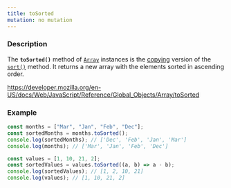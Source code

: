 ```yaml
---
title: toSorted
mutation: no mutation
---
```


### Description

The <strong><code>toSorted()</code></strong> method of <a href="https://developer.mozilla.org/en-US/docs/Web/JavaScript/Reference/Global_Objects/Array"><code>Array</code></a> instances is the <a href="https://developer.mozilla.org/en-US/docs/Web/JavaScript/Reference/Global_Objects/Array#copying_methods_and_mutating_methods">copying</a> version of the <a href="https://developer.mozilla.org/en-US/docs/Web/JavaScript/Reference/Global_Objects/Array/sort"><code>sort()</code></a> method. It returns a new array with the elements sorted in ascending order.

<a href="https://developer.mozilla.org/en-US/docs/Web/JavaScript/Reference/Global_Objects/Array/toSorted">https://developer.mozilla.org/en-US/docs/Web/JavaScript/Reference/Global_Objects/Array/toSorted</a>

### Example

```javascript
const months = ["Mar", "Jan", "Feb", "Dec"];
const sortedMonths = months.toSorted();
console.log(sortedMonths); // ['Dec', 'Feb', 'Jan', 'Mar']
console.log(months); // ['Mar', 'Jan', 'Feb', 'Dec']

const values = [1, 10, 21, 2];
const sortedValues = values.toSorted((a, b) => a - b);
console.log(sortedValues); // [1, 2, 10, 21]
console.log(values); // [1, 10, 21, 2]
```
